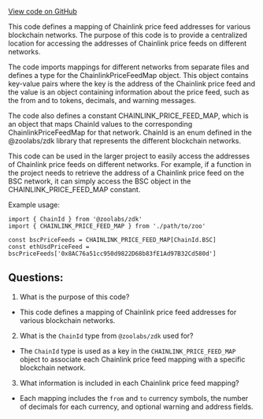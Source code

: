 [View code on GitHub](zoo-labs/zoo/blob/master/core/src/config/oracles/chainlink/index.ts)

This code defines a mapping of Chainlink price feed addresses for various blockchain networks. The purpose of this code is to provide a centralized location for accessing the addresses of Chainlink price feeds on different networks. 

The code imports mappings for different networks from separate files and defines a type for the ChainlinkPriceFeedMap object. This object contains key-value pairs where the key is the address of the Chainlink price feed and the value is an object containing information about the price feed, such as the from and to tokens, decimals, and warning messages. 

The code also defines a constant CHAINLINK_PRICE_FEED_MAP, which is an object that maps ChainId values to the corresponding ChainlinkPriceFeedMap for that network. ChainId is an enum defined in the @zoolabs/zdk library that represents the different blockchain networks. 

This code can be used in the larger project to easily access the addresses of Chainlink price feeds on different networks. For example, if a function in the project needs to retrieve the address of a Chainlink price feed on the BSC network, it can simply access the BSC object in the CHAINLINK_PRICE_FEED_MAP constant. 

Example usage:

```
import { ChainId } from '@zoolabs/zdk'
import { CHAINLINK_PRICE_FEED_MAP } from './path/to/zoo'

const bscPriceFeeds = CHAINLINK_PRICE_FEED_MAP[ChainId.BSC]
const ethUsdPriceFeed = bscPriceFeeds['0x8AC76a51cc950d9822D68b83fE1Ad97B32Cd580d']
```
## Questions: 
 1. What is the purpose of this code?
- This code defines a mapping of Chainlink price feed addresses for various blockchain networks.

2. What is the `ChainId` type from `@zoolabs/zdk` used for?
- The `ChainId` type is used as a key in the `CHAINLINK_PRICE_FEED_MAP` object to associate each Chainlink price feed mapping with a specific blockchain network.

3. What information is included in each Chainlink price feed mapping?
- Each mapping includes the `from` and `to` currency symbols, the number of decimals for each currency, and optional warning and address fields.